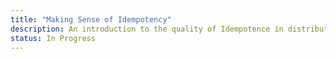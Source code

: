 ```yaml
---
title: "Making Sense of Idempotency"
description: An introduction to the quality of Idempotence in distributed backends, specifically web servers. These essays explore the benefits of idempotency, as well as the challenges one faces in achieving it.
status: In Progress
---
```

